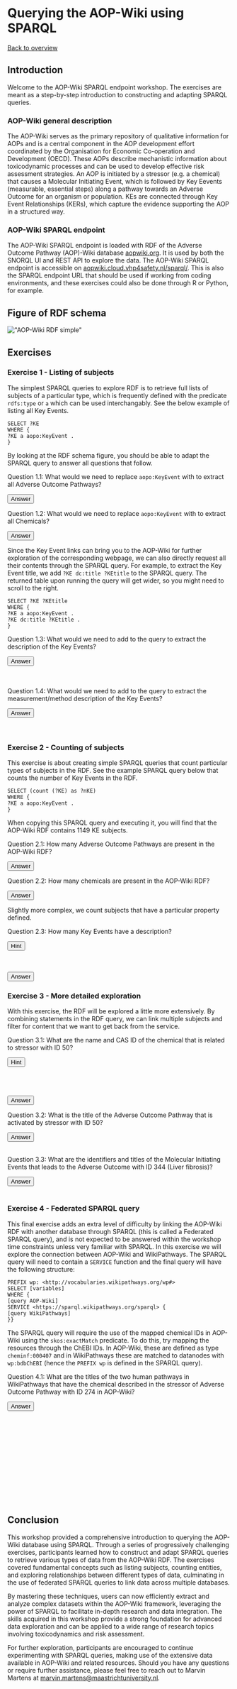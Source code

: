 # Querying the AOP-Wiki using SPARQL

[Back to overview](README.md)

<script>
  function toggleAnswer(id) {
  var answer = document.getElementById(id);
  if (answer.style.visibility === "hidden" ||
      answer.style.visibility === "none") {
    answer.style.visibility = "visible";
  } else {
    answer.style.visibility = "hidden";
  }
}
</script>

## Introduction
Welcome to the AOP-Wiki SPARQL endpoint workshop. The exercises are meant as a step-by-step introduction to constructing and adapting SPARQL queries.

### AOP-Wiki general description
The AOP-Wiki serves as the primary repository of qualitative information for AOPs and is a central component in the AOP development effort coordinated by the Organisation for Economic Co-operation and Development (OECD). These AOPs describe mechanistic information about toxicodynamic processes and can be used to develop effective risk assessment strategies. An AOP is initiated by a stressor (e.g. a chemical) that causes a Molecular Initiating Event, which is followed by Key Eevents (measurable, essential steps) along a pathway towards an Adverse Outcome for an organism or population. KEs are connected through Key Event Relationships (KERs), which capture the evidence supporting the AOP in a structured way. 

### AOP-Wiki SPARQL endpoint
The AOP-Wiki SPARQL endpoint is loaded with RDF of the Adverse Outcome Pathway (AOP)-Wiki database [aopwiki.org](https://aopwiki.org/). It is used by both the SNORQL UI and REST API to explore the data. The AOP-Wiki SPARQL endpoint is accessible on [aopwiki.cloud.vhp4safety.nl/sparql/](https://aopwiki.cloud.vhp4safety.nl/sparql/). This is also the SPARQL endpoint URL that should be used if working from coding environments, and these exercises could also be done through R or Python, for example.

## Figure of RDF schema
!["AOP-Wiki RDF simple"](AOP-Wiki_RDF_simple.png)


## Exercises
### Exercise 1 - Listing of subjects
The simplest SPARQL queries to explore RDF is to retrieve full lists of subjects of a particular type, which is frequently defined with the predicate `rdfs:type` or `a` which can be used interchangably. See the below example of listing all Key Events.

```sparql
SELECT ?KE 
WHERE {
?KE a aopo:KeyEvent .
}
```

By looking at the RDF schema figure, you should be able to adapt the SPARQL query to answer all questions that follow.

Question 1.1: What would we need to replace `aopo:KeyEvent` with to extract all Adverse Outcome Pathways? 

<button onclick="toggleAnswer('q1.1')">Answer</button><span id="q1.1" style="visibility: hidden">aopo:AdverseOutcomePathway</span>

Question 1.2: What would we need to replace `aopo:KeyEvent` with to extract all Chemicals? 

<button onclick="toggleAnswer('q1.2')">Answer</button><span id="q1.2" style="visibility: hidden">cheminf:0000000</span>

Since the Key Event links can bring you to the AOP-Wiki for further exploration of the corresponding webpage, we can also directly request all their contents through the SPARQL query. For example, to extract the Key Event title, we add `?KE dc:title ?KEtitle` to the SPARQL query. The returned table upon running the query will get wider, so you might need to scroll to the right. 

```sparql
SELECT ?KE ?KEtitle
WHERE {
?KE a aopo:KeyEvent .
?KE dc:title ?KEtitle .
}
```

Question 1.3: What would we need to add to the query to extract the description of the Key Events? 

<button onclick="toggleAnswer('q1.3')">Answer</button><span id="q1.3" style="visibility: hidden">Adding another variable to the `SELECT` list and requesting that variable by adding in the query `?KE dc:description ?[new variable name]`. This should return a table with the added column.</span>

Question 1.4: What would we need to add to the query to extract the measurement/method description of the Key Events? 

<button onclick="toggleAnswer('q1.4')">Answer</button><span id="q1.4" style="visibility: hidden">Adding another variable to the `SELECT` list and requesting that variable by adding in the query `?KE mmo:0000000 ?[new variable name]`. This should return a table with the added column.</span>

### Exercise 2 - Counting of subjects
This exercise is about creating simple SPARQL queries that count particular types of subjects in the RDF. See the example SPARQL query below that counts the number of Key Events in the RDF.

```sparql
SELECT (count (?KE) as ?nKE) 
WHERE {
?KE a aopo:KeyEvent .
}
```

When copying this SPARQL query and executing it, you will find that the AOP-Wiki RDF contains 1149 KE subjects.

Question 2.1: How many Adverse Outcome Pathways are present in the AOP-Wiki RDF? 

<button onclick="toggleAnswer('q2.1')">Answer</button><span id="q2.1" style="visibility: hidden">333</span>

Question 2.2: How many chemicals are present in the AOP-Wiki RDF? 

<button onclick="toggleAnswer('q2.2')">Answer</button><span id="q2.2" style="visibility: hidden">329</span>

Slightly more complex, we count subjects that have a particular property defined.

Question 2.3: How many Key Events have a description? 

<button onclick="toggleAnswer('hint2.3')">Hint</button><span id="hint2.3" style="visibility: hidden">Define subject as type "Key Event" and also retrieve its description. This is a forced request (not optional) so the returned table will only contain Key Events with a description</span> 

<button onclick="toggleAnswer('q2.3')">Answer</button><span id="q2.3" style="visibility: hidden">389 Key Events exist that have a description.</span>

### Exercise 3 - More detailed exploration
With this exercise, the RDF will be explored a little more extensively. By combining statements in the RDF query, we can link multiple subjects and filter for content that we want to get back from the service. 

Question 3.1: What are the name and CAS ID of the chemical that is related to stressor with ID 50?

<button onclick="toggleAnswer('hint3.1')">Hint</button><span id="hint3.1" style="visibility: hidden">Define subject as type "Chemical" as in Q2.2, retrieve the title with the `dc:title` property as the example before Q1.3, and request the CAS ID with `cheminf:0000446`. Add a third statement with the link between a stressor ([prefix of stressor]:[ID]) and chemical as described in the figure. </span>

<button onclick="toggleAnswer('q3.1')">Answer</button><span id="q3.1" style="visibility: hidden">Rotenone, with CAS 83-79-4</span>

Question 3.2: What is the title of the Adverse Outcome Pathway that is activated by stressor with ID 50?

<button onclick="toggleAnswer('q3.2')">Answer</button><span id="q3.2" style="visibility: hidden">AOP 3 that is called "Inhibition of the mitochondrial complex I of nigro-striatal neurons leads to parkinsonian motor deficits"</span>

Question 3.3: What are the identifiers and titles of the Molecular Initiating Events that leads to the Adverse Outcome with ID 344 (Liver fibrosis)?

<button onclick="toggleAnswer('q3.3')">Answer</button><span id="q3.3" style="visibility: hidden">244 (Alkylation, Protein), 1539 (Endocytotic lysosomal uptake) and 1740 (ACE2 inhibition)</span>

### Exercise 4 - Federated SPARQL query
This final exercise adds an extra level of difficulty by linking the AOP-Wiki RDF with another database through SPARQL (this is called a Federated SPARQL query), and is not expected to be answered within the workshop time constraints unless very familiar with SPARQL. In this exercise we will explore the connection between AOP-Wiki and WikiPathways. The SPARQL query will need to contain a `SERVICE` function and the final query will have the following structure:

```sparql
PREFIX wp: <http://vocabularies.wikipathways.org/wp#>
SELECT [variables]
WHERE {
[query AOP-Wiki]
SERVICE <https://sparql.wikipathways.org/sparql> {
[query WikiPathways]
}}
```

The SPARQL query will require the use of the mapped chemical IDs in AOP-Wiki using the `skos:exactMatch` predicate. To do this, try mapping the resources through the ChEBI IDs. In AOP-Wiki, these are defined as type `cheminf:000407` and in WikiPathways these are matched to datanodes with `wp:bdbChEBI` (hence the `PREFIX wp` is defined in the SPARQL query). 

Question 4.1: What are the titles of the two human pathways in WikiPathways that have the chemical described in the stressor of Adverse Outcome Pathway with ID 274 in AOP-Wiki?

<button onclick="toggleAnswer('q4.1')">Answer</button><span id="q4.1" style="visibility: hidden">For Valproic acid: Valproic acid pathway (WP3871) and for Butyrate: Butyrate-induced histone acetylation (WP2366) and SCFA and skeletal muscle substrate metabolism (WP4030). This can be done with SPARQL query:
PREFIX wp: <http://vocabularies.wikipathways.org/wp#>
SELECT  ?ChemicalName ?ChEBI ?PathwayTitle ?PathwayID
WHERE{
   ?chemical a cheminf:000000 ; dc:title ?ChemicalName ; dcterms:isPartOf ?Stressor ; skos:exactMatch ?mappedid .
   ?Stressor dcterms:isPartOf ?AOP .
   ?AOP a aopo:AdverseOutcomePathway ; dc:identifier aop:274.
   ?mappedid a cheminf:000407 ; cheminf:000407 ?ChEBI.
   SERVICE <http://sparql.wikipathways.org/sparql>{ 
     ?metabolite wp:bdbChEBI ?mappedid ; dcterms:isPartOf ?Pathway.
     ?Pathway a wp:Pathway ; dcterms:identifier ?PathwayID ; dc:title ?PathwayTitle ; wp:organismName "Homo sapiens" .}}
ORDER BY DESC (?ChemicalName)
</span>

## Conclusion
This workshop provided a comprehensive introduction to querying the AOP-Wiki database using SPARQL. Through a series of progressively challenging exercises, participants learned how to construct and adapt SPARQL queries to retrieve various types of data from the AOP-Wiki RDF. The exercises covered fundamental concepts such as listing subjects, counting entities, and exploring relationships between different types of data, culminating in the use of federated SPARQL queries to link data across multiple databases.

By mastering these techniques, users can now efficiently extract and analyze complex datasets within the AOP-Wiki framework, leveraging the power of SPARQL to facilitate in-depth research and data integration. The skills acquired in this workshop provide a strong foundation for advanced data exploration and can be applied to a wide range of research topics involving toxicodynamics and risk assessment.

For further exploration, participants are encouraged to continue experimenting with SPARQL queries, making use of the extensive data available in AOP-Wiki and related resources. Should you have any questions or require further assistance, please feel free to reach out to Marvin Martens at marvin.martens@maastrichtuniversity.nl.